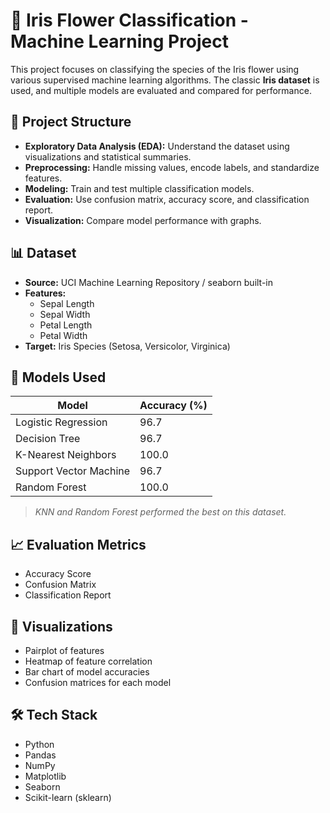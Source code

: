 # 🌸 Iris Flower Classification - Machine Learning Project

This project focuses on classifying the species of the Iris flower using various supervised machine learning algorithms. The classic **Iris dataset** is used, and multiple models are evaluated and compared for performance.

## 📁 Project Structure

- **Exploratory Data Analysis (EDA):** Understand the dataset using visualizations and statistical summaries.
- **Preprocessing:** Handle missing values, encode labels, and standardize features.
- **Modeling:** Train and test multiple classification models.
- **Evaluation:** Use confusion matrix, accuracy score, and classification report.
- **Visualization:** Compare model performance with graphs.

## 📊 Dataset

- **Source:** UCI Machine Learning Repository / seaborn built-in
- **Features:**
  - Sepal Length
  - Sepal Width
  - Petal Length
  - Petal Width
- **Target:** Iris Species (Setosa, Versicolor, Virginica)

## 🧠 Models Used

| Model                  | Accuracy (%) |
|-----------------------|--------------|
| Logistic Regression   | 96.7         |
| Decision Tree         | 96.7         |
| K-Nearest Neighbors   | 100.0        |
| Support Vector Machine| 96.7         |
| Random Forest         | 100.0        |

> *KNN and Random Forest performed the best on this dataset.*

## 📈 Evaluation Metrics

- Accuracy Score
- Confusion Matrix
- Classification Report

## 📌 Visualizations

- Pairplot of features
- Heatmap of feature correlation
- Bar chart of model accuracies
- Confusion matrices for each model

## 🛠️ Tech Stack

- Python
- Pandas
- NumPy
- Matplotlib
- Seaborn
- Scikit-learn (sklearn)

